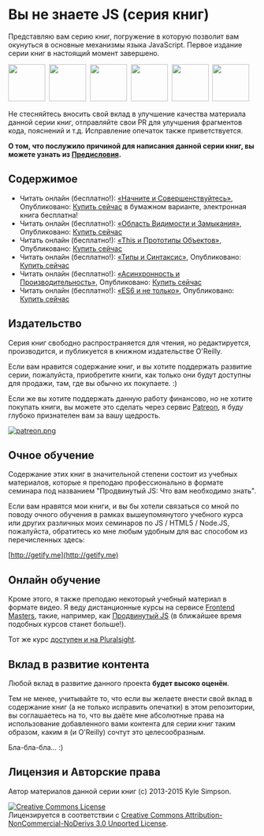 # Вы не знаете JS (серия книг)

Представляю вам серию книг, погружение в которую позволит вам окунуться в основные механизмы языка JavaScript. Первое издание серии книг в настоящий момент завершено.

<a href="http://shop.oreilly.com/product/0636920039303.do"><img src="up%20%26%20going/cover.jpg" width="75"></a>&nbsp;
<a href="http://shop.oreilly.com/product/0636920026327.do"><img src="scope%20%26%20closures/cover.jpg" width="75"></a>&nbsp;
<a href="http://shop.oreilly.com/product/0636920033738.do"><img src="this%20%26%20object prototypes/cover.jpg" width="75"></a>&nbsp;
<a href="http://shop.oreilly.com/product/0636920033745.do"><img src="types%20%26%20grammar/cover.jpg" width="75"></a>&nbsp;
<a href="http://shop.oreilly.com/product/0636920033752.do"><img src="async%20%26%20performance/cover.jpg" width="75"></a>&nbsp;
<a href="http://shop.oreilly.com/product/0636920033769.do"><img src="es6%20%26%20beyond/cover.jpg" width="75"></a>

Не стесняйтесь вносить свой вклад в улучшение качества материала данной серии книг, отправляйте свои PR для улучшения фрагментов кода, пояснений и т.д. Исправление опечаток также приветствуется.

**О том, что послужило причиной для написания данной серии книг, вы можете узнать из [Предисловия](preface.md).**

## Содержимое

* Читать онлайн (бесплатно!): [«Начните и Совершенствуйтесь»](up%20%26%20going/README.md#Вы-не-знаете-js-Начните-и-Совершенствуйтесь), Опубликовано: [Купить сейчас](http://shop.oreilly.com/product/0636920039303.do) в бумажном варианте, электронная книга бесплатна!
* Читать онлайн (бесплатно!): [«Область Видимости и Замыкания»](scope%20%26%20closures/README.md#Вы-не-знаете-js-Область-видимости-и-замыкания), Опубликовано: [Купить сейчас](http://shop.oreilly.com/product/0636920026327.do)
* Читать онлайн (бесплатно!): [«This и Прототипы Объектов»](this%20%26%20object%20prototypes/README.md#you-dont-know-js-this--object-prototypes), Опубликовано: [Купить сейчас](http://shop.oreilly.com/product/0636920033738.do)
* Читать онлайн (бесплатно!): [«Типы и Синтаксис»](types%20%26%20grammar/README.md#you-dont-know-js-types--grammar), Опубликовано: [Купить сейчас](http://shop.oreilly.com/product/0636920033745.do)
* Читать онлайн (бесплатно!): [«Асинхронность и Производительность»](async%20%26%20performance/README.md#you-dont-know-js-async--performance), Опубликовано: [Купить сейчас](http://shop.oreilly.com/product/0636920033752.do)
* Читать онлайн (бесплатно!): [«ES6 и не только»](es6%20%26%20beyond/README.md#you-dont-know-js-es6--beyond), Опубликовано: [Купить сейчас](https://www.ozon.ru/context/detail/id/137473815/)

## Издательство

Серия книг свободно распространяется для чтения, но редактируется, производится, и публикуется в книжном издательстве O'Reilly.

Если вам нравится содержание книг, и вы хотите поддержать развитие серии, пожалуйста, приобретите книги, как только они будут доступны для продажи, там, где вы обычно их покупаете. :)

Если же вы хотите поддержать данную работу финансово, но не хотите покупать книги, вы можете это сделать через сервис [Patreon](https://www.patreon.com/getify), я буду глубоко признателен вам за вашу щедрость.

<a href="https://www.patreon.com/getify">[![patreon.png](https://s11.postimg.org/axpzguh77/patreon.png)](https://www.patreon.com/getify)</a>

## Очное обучение

Содержание этих книг в значительной степени состоит из учебных материалов, которые я преподаю профессионально в формате семинара под названием "Продвинутый JS: Что вам необходимо знать".

Если вам нравятся мои книги, и вы бы хотели связаться со мной по поводу очного обучения в рамках вышеупомянутого учебного курса или других различных моих семинаров по JS / HTML5 / Node.JS, пожалуйста, обратитесь ко мне любым удобным для вас способом из перечисленных здесь:

[http://getify.me](http://getify.me)

## Онлайн обучение

Кроме этого, я также преподаю некоторый учебный материал в формате видео. Я веду дистанционные курсы на сервисе [Frontend Masters](https://FrontendMasters.com), такие, например, как [Продвинутый JS](https://frontendmasters.com/courses/advanced-javascript/) (в ближайшее время подобных курсов станет больше!).

Тот же курс [доступен и на Pluralsight](http://www.pluralsight.com/courses/advanced-javascript).

## Вклад в развитие контента

Любой вклад в развитие данного проекта **будет высоко оценён**.

Тем не менее, учитывайте то, что если вы желаете внести свой вклад в содержание книг (а не только исправить опечатки) в этом репозитории, вы соглашаетесь на то, что вы даёте мне абсолютные права на использование добавленного вами контента для серии книг таким образом, каким я (и O'Reilly) сочтут это целесообразным.

Бла-бла-бла... :)

## Лицензия и Авторские права

Автор материалов данной серии книг (c) 2013-2015 Kyle Simpson.

<a rel="license" href="http://creativecommons.org/licenses/by-nc-nd/3.0/"><img alt="Creative Commons License" style="border-width:0" src="https://i.creativecommons.org/l/by-nc-nd/3.0/88x31.png" /></a><br />Лицензируется в соответствии с <a rel="license" href="http://creativecommons.org/licenses/by-nc-nd/3.0/">Creative Commons Attribution-NonCommercial-NoDerivs 3.0 Unported License</a>.
